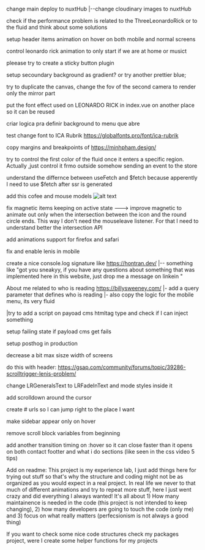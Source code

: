 change main deploy to nuxtHub
|--change cloudinary images to nuxtHub

check if the performance problem is related to the ThreeLeonardoRick or to the fluid and think about some solutions

setup header items animation on hover on both mobile and normal screens

control leonardo rick animation to only start if we are at home or musict

pleease try to create a sticky button plugin

setup secoundary background as gradient? or try another prettier blue;

try to duplicate the canvas, change the fov of the second camera to render only the mirror part

put the font effect used on LEONARDO RICK in index.vue on another place so it can be reused

criar logica pra definir background to menu que abre

test change font to ICA Rubrik https://globalfonts.pro/font/ica-rubrik

copy margins and breakpoints of https://minhpham.design/

try to control the first color of the fluid once it enters a specific region. Actually ,just control it frmo outside somehow sending an event to the store

understand the differnce between useFetch and $fetch because apperently I need to use $fetch after ssr is generated

add this cofee and mouse models
![alt text](image.png)

fix magnetic items keeping on active state
---> improve magnetic to animate out only when the intersection between the icon and the round circle ends. This way I don't need the mouseleave listener. For that I need to understand better the intersection API

add animations support for firefox and safari

fix and enable lenis in mobile

create a nice console.log signature like https://hontran.dev/
|-- something like "got you sneakyy, if you have any questions about something that was implemented here in this website, just drop me a message on linkein "

About me related to who is reading https://billysweeney.com/
|- add a query parameter that defines who is reading
|- also copy the logic for the mobile menu, its very fluid

|try to add a script on payoad cms htmltag type and check if I can inject something

setup failing state if payload cms get fails

setup posthog in production

decrease a bit max sisze width of screens

do this with header: https://gsap.com/community/forums/topic/39286-scrolltrigger-lenis-problem/

change LRGeneralsText to LRFadeInText and mode styles inside it

add scrolldown around the cursor

create # urls so I can jump right to the place I want

make sidebar appear only on hover

remove scroll block variables from beginning

add another transition timing on :hover so it can close faster than it opens on both contact footter and what i do sections (like seen in the css video 5 tips)

Add on readme: This project is my experience lab, I just add things here for trying out stuff so that's why the structure and coding might not be as organized as you would expect in a real project. In real life we never to that much of different animations and try to repeat more stuff, here I just went crazy and did everything I always wanted! It's all about 1) How many maintainence is needed in the code (this project is not intended to keep changing), 2) how many developers are going to touch the code (only me) and 3) focus on what really matters (perfecsionism is not always a good thing)

If you want to check some nice code structures check my packages project, were I create some helper functions for my projects
